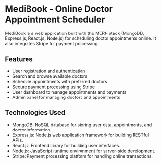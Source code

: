 # MediBook - Online Doctor Appointment Scheduler

MediBook is a web application built with the MERN stack (MongoDB, Express.js, React.js, Node.js) for scheduling doctor appointments online. It also integrates Stripe for payment processing.

## Features

- User registration and authentication
- Search and browse available doctors
- Schedule appointments with preferred doctors
- Secure payment processing using Stripe
- User dashboard to manage appointments and payments
- Admin panel for managing doctors and appointments

## Technologies Used

- MongoDB: NoSQL database for storing user data, appointments, and doctor information.
- Express.js: Node.js web application framework for building RESTful APIs.
- React.js: Frontend library for building user interfaces.
- Node.js: JavaScript runtime environment for server-side development.
- Stripe: Payment processing platform for handling online transactions.
